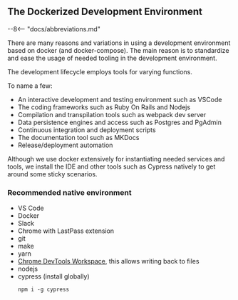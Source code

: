 ## The Dockerized Development Environment

--8<-- "docs/abbreviations.md"


There are many reasons and variations in using a development environment based on docker (and docker-compose). 
The main reason is to standardize and ease the usage of needed tooling in the development environment.  

The development lifecycle employs tools for varying functions.  

To name a few:
 
 * An interactive development and testing environment such as VSCode
 * The coding frameworks such as Ruby On Rails and Nodejs
 * Compilation and transpilation tools such as webpack dev server
 * Data persistence engines and access such as Postgres and PgAdmin
 * Continuous integration and deployment scripts
 * The documentation tool such as MKDocs
 * Release/deployment automation 


Although we use docker extensively for instantiating needed services and tools, we install the IDE and other tools such as Cypress natively to get around some sticky scenarios. 

### Recommended native environment

* VS Code
* Docker
* Slack
* Chrome with LastPass extension
* git  
* make
* yarn
* [Chrome DevTools Workspace](https://developers.google.com/web/tools/chrome-devtools/sources#workspace), this allows writing back to files
* nodejs
* cypress (install globally)
  ```
  npm i -g cypress
  ```

 <!-- rails g scaffold Comment text:string belongs_to:user belongs_to:dicsussion -->
